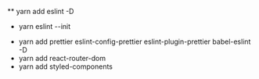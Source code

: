 \*\* yarn add eslint -D

- yarn eslint --init

* yarn add prettier eslint-config-prettier eslint-plugin-prettier babel-eslint -D
* yarn add react-router-dom
* yarn add styled-components
